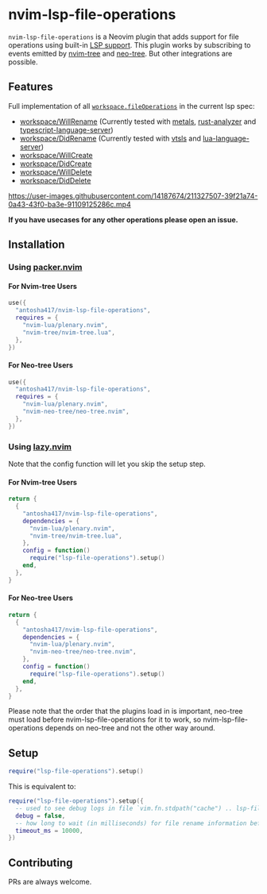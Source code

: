 # nvim-lsp-file-operations

`nvim-lsp-file-operations` is a Neovim plugin that adds support for file operations using built-in [LSP
support](https://neovim.io/doc/user/lsp.html).
This plugin works by subscribing to events emitted by [nvim-tree](https://github.com/nvim-tree/nvim-tree.lua)
and [neo-tree](https://github.com/nvim-neo-tree/neo-tree.nvim). But other integrations are possible.

## Features

Full implementation of all [`workspace.fileOperations`](https://microsoft.github.io/language-server-protocol/specifications/lsp/3.17/specification/) in the current lsp spec:

- [workspace/WillRename](https://microsoft.github.io/language-server-protocol/specifications/lsp/3.17/specification/#workspace_willRenameFiles) (Currently tested with [metals](https://scalameta.org/metals/), [rust-analyzer](https://rust-analyzer.github.io/) and [typescript-language-server](https://github.com/typescript-language-server/typescript-language-server))
- [workspace/DidRename](https://microsoft.github.io/language-server-protocol/specifications/lsp/3.17/specification/#workspace_didRenameFiles) (Currently tested with [vtsls](https://github.com/yioneko/vtsls) and [lua-language-server](https://github.com/LuaLS/lua-language-server))
- [workspace/WillCreate](https://microsoft.github.io/language-server-protocol/specifications/lsp/3.17/specification/#workspace_willCreateFiles)
- [workspace/DidCreate](https://microsoft.github.io/language-server-protocol/specifications/lsp/3.17/specification/#workspace_didCreateFiles)
- [workspace/WillDelete](https://microsoft.github.io/language-server-protocol/specifications/lsp/3.17/specification/#workspace_willDeleteFiles)
- [workspace/DidDelete](https://microsoft.github.io/language-server-protocol/specifications/lsp/3.17/specification/#workspace_didDeleteFiles)

https://user-images.githubusercontent.com/14187674/211327507-39f21a74-0a43-43f0-ba3e-91109125286c.mp4

**If you have usecases for any other operations please open an issue.**

## Installation

### Using [packer.nvim](https://github.com/wbthomason/packer.nvim)

#### For Nvim-tree Users

```lua
use({
  "antosha417/nvim-lsp-file-operations",
  requires = {
    "nvim-lua/plenary.nvim",
    "nvim-tree/nvim-tree.lua",
  },
})
```

#### For Neo-tree Users

```lua
use({
  "antosha417/nvim-lsp-file-operations",
  requires = {
    "nvim-lua/plenary.nvim",
    "nvim-neo-tree/neo-tree.nvim",
  },
})
```

### Using [lazy.nvim](https://github.com/folke/lazy.nvim)

Note that the config function will let you skip the setup step.

#### For Nvim-tree Users

```lua
return {
  {
    "antosha417/nvim-lsp-file-operations",
    dependencies = {
      "nvim-lua/plenary.nvim",
      "nvim-tree/nvim-tree.lua",
    },
    config = function()
      require("lsp-file-operations").setup()
    end,
  },
}
```

#### For Neo-tree Users

```lua
return {
  {
    "antosha417/nvim-lsp-file-operations",
    dependencies = {
      "nvim-lua/plenary.nvim",
      "nvim-neo-tree/neo-tree.nvim",
    },
    config = function()
      require("lsp-file-operations").setup()
    end,
  },
}
```

Please note that the order that the plugins load in is important, neo-tree must load before
nvim-lsp-file-operations for it to work, so nvim-lsp-file-operations depends on neo-tree and not the other way
around.

## Setup

```lua
require("lsp-file-operations").setup()
```

This is equivalent to:

```lua
require("lsp-file-operations").setup({
  -- used to see debug logs in file `vim.fn.stdpath("cache") .. lsp-file-operations.log`
  debug = false,
  -- how long to wait (in milliseconds) for file rename information before cancelling
  timeout_ms = 10000,
})
```

## Contributing

PRs are always welcome.
